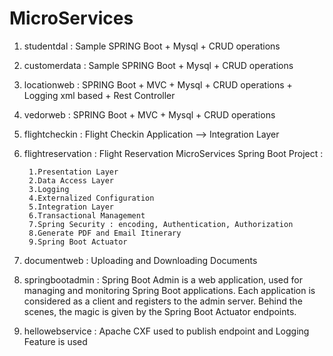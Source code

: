 # MicroServices

1. studentdal : Sample SPRING Boot + Mysql + CRUD operations 
2. customerdata : Sample SPRING Boot + Mysql + CRUD operations
3. locationweb : SPRING Boot + MVC + Mysql + CRUD operations + Logging xml based + Rest Controller
4. vedorweb : SPRING Boot + MVC + Mysql + CRUD operations
5. flightcheckin : Flight Checkin Application --> Integration Layer
6. flightreservation : 
	Flight Reservation MicroServices Spring Boot Project :
	
		1.Presentation Layer
		2.Data Access Layer
		3.Logging
		4.Externalized Configuration 
		5.Integration Layer
		6.Transactional Management
		7.Spring Security : encoding, Authentication, Authorization
		8.Generate PDF and Email Itinerary
		9.Spring Boot Actuator
		
7. documentweb : Uploading and Downloading Documents
8. springbootadmin : Spring Boot Admin is a web application, used for managing and monitoring Spring Boot applications. 
		     Each application is considered as a client and registers to the admin server. Behind the scenes, 
		     the magic is given by the Spring Boot Actuator endpoints.
9. hellowebservice : Apache CXF used to publish endpoint and Logging Feature is used

